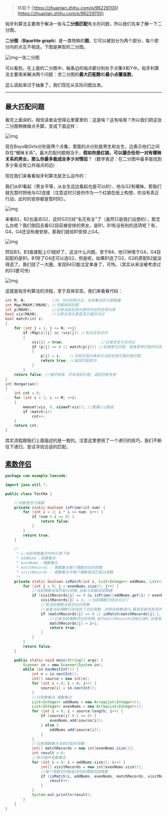 > 转载于:[https://zhuanlan.zhihu.com/p/96229700](https://zhuanlan.zhihu.com/p/96229700)

匈牙利算法主要用于解决一些与**二分图匹配**有关的问题，所以我们先来了解一下二分图。

**二分图**（**Bipartite graph**）是一类特殊的**图**，它可以被划分为两个部分，每个部分内的点互不相连。下图是典型的二分图。

![img](https://pic3.zhimg.com/80/v2-81f21981c992bc0b5b1acf04b37ff6c2_720w.jpg)一张二分图

可以看到，在上面的二分图中，每条边的端点都分别处于点集X和Y中。匈牙利算法主要用来解决两个问题：求二分图的**最大匹配数**和**最小点覆盖数**。

这么说起来过于抽象了，我们现在从实际问题出发。

------

## 最大匹配问题

看完上面讲的，相信读者会觉得云里雾里的：这是啥？这有啥用？所以我们把这张二分图稍微做点手脚，变成下面这样：

![img](https://pic3.zhimg.com/80/v2-3d25cee47f59884f46deaea9c7dc95ba_720w.jpg)

现在Boys和Girls分别是两个点集，里面的点分别是男生和女生，边表示他们之间存在“暧昧关系"。最大匹配问题相当于，**假如你是红娘，可以撮合任何一对有暧昧关系的男女，那么你最多能成全多少对情侣**？（数学表述：在二分图中最多能找到多少条没有公共端点的边）

现在我们来看看匈牙利算法是怎么运作的：

我们从B1看起（男女平等，从女生这边看起也是可以的），他与G2有暧昧，那我们就先暂时把他与G2连接（注意这时只是你作为一个红娘在纸上构想，你没有真正行动，此时的安排都是暂时的）。

![img](https://pic1.zhimg.com/80/v2-997b432a51e01b8405275f1b4818f4b8_720w.jpg)

来看B2，B2也喜欢G2，这时G2已经“名花有主”了（虽然只是我们设想的），那怎么办呢？我们倒回去看G2目前被安排的男友，是B1，B1有没有别的选项呢？有，G4，G4还没有被安排，那我们就给B1安排上G4。

![img](https://pic3.zhimg.com/80/v2-84370dc7e8a5510007c941d35b737c0e_720w.jpg)

然后B3，B3直接配上G1就好了，这没什么问题。至于B4，他只钟情于G4，G4目前配的是B1。B1除了G4还可以选G2，但是呢，如果B1选了G2，G2的原配B2就没得选了。我们绕了一大圈，发现B4只能注定单身了，可怜。（其实从来没被考虑过的G3更可怜）

![img](https://pic3.zhimg.com/80/v2-634b61583dddfbae732af01110bce632_720w.jpg)

这就是匈牙利算法的流程，至于具体实现，我们来看看代码：

```cpp
int M, N;            //M, N分别表示左、右侧集合的元素数量
int Map[MAXM][MAXN]; //邻接矩阵存图
int p[MAXN];         //记录当前右侧元素所对应的左侧元素
bool vis[MAXN];      //记录右侧元素是否已被访问过
bool match(int i)
{
    for (int j = 1; j <= N; ++j)
        if (Map[i][j] && !vis[j]) //有边且未访问
        {
            vis[j] = true;                 //记录状态为访问过
            if (p[j] == 0 || match(p[j])) //如果暂无匹配，或者原来匹配的左侧元素可以找到新的匹配
            {
                p[j] = i;    //当前左侧元素成为当前右侧元素的新匹配
                return true; //返回匹配成功
            }
        }
    return false; //循环结束，仍未找到匹配，返回匹配失败
}
int Hungarian()
{
    int cnt = 0;
    for (int i = 1; i <= M; ++i)
    {
        memset(vis, 0, sizeof(vis)); //重置vis数组
        if (match(i))
            cnt++;
    }
    return cnt;
}
```

其实流程跟我们上面描述的是一致的。注意这里使用了一个递归的技巧，我们不断往下递归，尝试寻找合适的匹配。

## [素数伴侣](https://www.nowcoder.com/practice/b9eae162e02f4f928eac37d7699b352e?tpId=37&tags=&title=&diffculty=0&judgeStatus=0&rp=1&tab=answerKey)

```java
package com.example.leecode;

import java.util.*;

public class TestKm {

	//判断是否为素数
	private static boolean isPrime(int num) {
		for (int i = 2; i * i <= num; i++) {
			if (num % i == 0) {
				return false;
			}
		}
		return true;
	}

	/*
	 * i:当前奇数集合中的元素下标
	 * oddNums :奇数集合
	 * evenNums :偶数集合
	 * matchRecords : 偶数集合每个偶数对应的奇数
	 * visitRecords : 偶数集合中每个偶数是否匹配过奇数
	 */
	private static boolean isMatch(int i, List<Integer> oddNums, List<Integer> evenNums, int[] matchRecords, int[] visitRecords) {
		for (int j = 0; j < evenNums.size(); j++) {
			//当前偶数没有匹配过奇数,且能与奇数组成素数
			if (visitRecords[j] == 0 && isPrime((oddNums.get(i) + evenNums.get(j)))) {
				visitRecords[j] = 1; //当前偶数已经访问过了
				//若当前偶数没有对应的奇数
				//或者当前偶数已经找到了对应奇数，则把该奇数递归,看是否能找到另外一个没有访问过的偶数
				if (matchRecords[j] == 0 || isMatch(matchRecords[j]-1, oddNums, evenNums, matchRecords, visitRecords)) {
					//记录当前偶数对应的奇数,由于matchRecords初始化是0,这里我们统一+1记录下标
					matchRecords[j] = i+1;
					return true;
				}
			}
		}
		return false;
	}

	public static void main(String[] args) {
		Scanner in = new Scanner(System.in);
		while (in.hasNextInt()) {
			int n = in.nextInt();
			int[] source = new int[n];
			for (int i = 0; i < n; i++) {
				source[i] = in.nextInt();
			}
			//分奇数集合 偶数集合
			List<Integer> oddNums = new ArrayList<Integer>();
			List<Integer> evenNums = new ArrayList<Integer>();
			for (int i = 0; i < source.length; i++) {
				if (source[i] % 2 == 0) {
					evenNums.add(source[i]);
				} else {
					oddNums.add(source[i]);
				}
			}
			//记录偶数集合当前匹配的奇数
			int[] matchRecords = new int[evenNums.size()];
			int result = 0;
			//依次循环奇数集合
			for (int i = 0; i < oddNums.size(); i++) {
				int[] visitRecords = new int[evenNums.size()];
				//每个奇数去判断能否找到偶数组成素数
				if (isMatch(i, oddNums, evenNums, matchRecords, visitRecords)) {
					result++;
				}
			}
			System.out.println(result);
		}
	}
}

```

